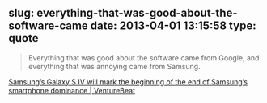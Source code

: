 slug: everything-that-was-good-about-the-software-came
date: 2013-04-01 13:15:58
type: quote
---

> Everything that was good about the software came from Google, and everything that was annoying came from Samsung.

[Samsung’s Galaxy S IV will mark the beginning of the end of Samsung’s smartphone dominance | VentureBeat](http://venturebeat.com/2013/03/15/galaxy-s-iv-crapware/)
